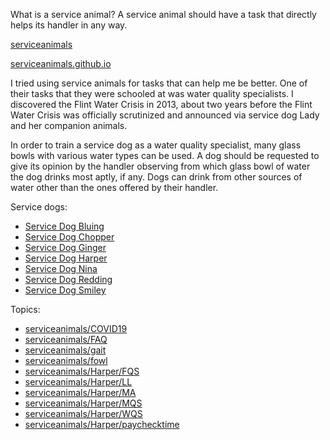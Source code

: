 <link rel="prerender" href="https://serviceanimals.github.io/">

What is a service animal? A service animal should have a task that directly helps its handler in any way.

[serviceanimals](https://github.com/serviceanimals/serviceanimals.github.io/)

[serviceanimals.github.io](https://serviceanimals.github.io/)

I tried using service animals for tasks that can help me be better.  One of their tasks that they were schooled at was water quality specialists.  I discovered the Flint Water Crisis in 2013, about two years before the Flint Water Crisis was officially scrutinized and announced via service dog Lady and her companion animals.

In order to train a service dog as a water quality specialist, many glass bowls with various water types can be used.  A dog should be requested to give its opinion by the handler observing from which glass bowl of water the dog drinks most aptly, if any.  Dogs can drink from other sources of water other than the ones offered by their handler.

Service dogs:
   * [Service Dog Bluing](https://serviceanimals.github.io/Bluing/)
   * [Service Dog Chopper](https://serviceanimals.github.io/Chopper/)
   * [Service Dog Ginger](https://serviceanimals.github.io/Ginger/)
   * [Service Dog Harper](https://serviceanimals.github.io/Harper/)
   * [Service Dog Nina](https://serviceanimals.github.io/Nina/)
   * [Service Dog Redding](https://serviceanimals.github.io/Redding/)
   * [Service Dog Smiley](https://serviceanimals.github.io/Smiley/)

Topics:
   * [serviceanimals/](https://serviceanimals.github.io/)[COVID19](https://serviceanimals.github.io/coronavirus/)
   * [serviceanimals/](https://serviceanimals.github.io/)[FAQ](https://serviceanimals.github.io/FAQ/)
   * [serviceanimals/](https://serviceanimals.github.io/)[gait](https://serviceanimals.github.io/gait/)
   * [serviceanimals/](https://serviceanimals.github.io/)[fowl](https://serviceanimals.github.io/fowl/)
   * [serviceanimals/](https://serviceanimals.github.io/)[Harper/](https://serviceanimals.github.io/Harper)[FQS](https://serviceanimals.github.io/Harper/FQS.html)
   * [serviceanimals/](https://serviceanimals.github.io/)[Harper/](https://serviceanimals.github.io/Harper)[LL](https://serviceanimals.github.io/Harper/LL.html)
   * [serviceanimals/](https://serviceanimals.github.io/)[Harper/](https://serviceanimals.github.io/Harper)[MA](https://serviceanimals.github.io/Harper/MA.html)
   * [serviceanimals/](https://serviceanimals.github.io/)[Harper/](https://serviceanimals.github.io/Harper)[MQS](https://serviceanimals.github.io/Harper/MQS.html)
   * [serviceanimals/](https://serviceanimals.github.io/)[Harper/](https://serviceanimals.github.io/Harper)[WQS](https://serviceanimals.github.io/Harper/WQS.html)
   * [serviceanimals/](https://serviceanimals.github.io/)[Harper/](https://serviceanimals.github.io/Harper)[paychecktime](https://serviceanimals.github.io/Harper/paychecktime.html)

<!--
   * [Buster](https://serviceanimals.github.io/Buster/)
   * [Lady](https://serviceanimals.github.io/Lady/)
   * [Gaia](https://serviceanimals.github.io/Gaia/)
   * [Trinket](https://serviceanimals.github.io/Trinket/)
   * [Gustav los veinte quatro](https://serviceanimals.github.io/Gustavlosveintequatro/)
   * [Gustav los veinte cinqo](https://serviceanimals.github.io/Gustavlosveintecinqo/)
 README.md EF -->
